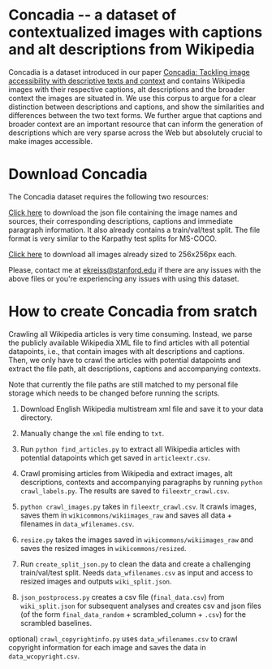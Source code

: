 

# Concadia -- a dataset of **con**textualized images with **c**aptions and **a**lt **d**escriptions from Wikipe**dia**

Concadia is a dataset introduced in our paper [Concadia: Tackling image accessibility with descriptive texts and context](https://arxiv.org/abs/2104.08376) and contains Wikipedia images with their respective captions, alt descriptions and the broader context the images are situated in. We use this corpus to argue for a clear distinction between descriptions and captions, and show the similarities and differences between the two text forms. We further argue that captions and broader context are an important resource that can inform the generation of descriptions which are very sparse across the Web but absolutely crucial to make images accessible.

# Download Concadia

The Concadia dataset requires the following two resources: 

[Click here](https://drive.google.com/file/d/1kiTSiqk7y7JdHssXjoLwcOomC7lhb5k8/view?usp=sharing) to download the json file containing the image names and sources, their corresponding descriptions, captions and immediate paragraph information. It also already contains a train/val/test split. The file format is very similar to the Karpathy test splits for MS-COCO.

[Click here](https://drive.google.com/file/d/1gDhVlOwcGcwBT5LWYwgn9xEElGlKVpFb/view?usp=sharing) to download all images already sized to 256x256px each.

Please, contact me at ekreiss@stanford.edu if there are any issues with the above files or you're experiencing any issues with using this dataset.

# How to create Concadia from sratch

Crawling all Wikipedia articles is very time consuming. Instead, we parse the publicly available Wikipedia XML file to find articles with all potential datapoints, i.e., that contain images with alt descriptions and captions. Then, we only have to crawl the articles with potential datapoints and extract the file path, alt descriptions, captions and accompanying contexts.

Note that currently the file paths are still matched to my personal file storage which needs to be changed before running the scripts.

1) Download English Wikipedia multistream xml file and save it to your data directory.

2) Manually change the ```xml``` file ending to ```txt```.

3) Run ```python find_articles.py``` to extract all Wikipedia articles with potential datapoints which get saved in ```articleextr.csv```.

4) Crawl promising articles from Wikipedia and extract images, alt descriptions, contexts and accompanying paragraphs by running ```python crawl_labels.py```. The results are saved to ```fileextr_crawl.csv```.

5) ```python crawl_images.py``` takes in ```fileextr_crawl.csv```. It crawls images, saves them in ```wikicommons/wikiimages_raw``` and saves all data + filenames in ```data_wfilenames.csv```.

6) ```resize.py``` takes the images saved in ```wikicommons/wikiimages_raw``` and saves the resized images in ```wikicommons/resized```.

7) Run ```create_split_json.py``` to clean the data and create a challenging train/val/test split. Needs ```data_wfilenames.csv``` as input and access to resized images and outputs ```wiki_split.json```.

8) ```json_postprocess.py``` creates a csv file (```final_data.csv```) from ```wiki_split.json``` for subsequent analyses and creates csv and json files (of the form ```final_data_random``` + scrambled_column + ```.csv```) for the scrambled baselines.

optional) ```crawl_copyrightinfo.py``` uses ```data_wfilenames.csv``` to crawl copyright information for each image and saves the data in ```data_wcopyright.csv```.

